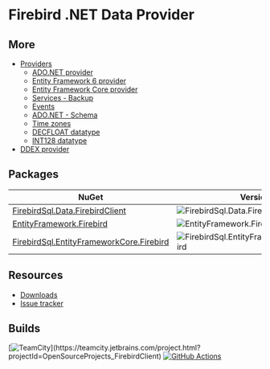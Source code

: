 # Firebird .NET Data Provider

## More

* [Providers](Provider/readme.txt)
	* [ADO.NET provider](Provider/docs/ado-net.md)
	* [Entity Framework 6 provider](Provider/docs/entity-framework-6.md)
	* [Entity Framework Core provider](Provider/docs/entity-framework-core.md)
	* [Services - Backup](Provider/docs/services-backup.md)
	* [Events](Provider/docs/events.md)
	* [ADO.NET - Schema](Provider/docs/ado-net-schema.md)
	* [Time zones](Provider/docs/time-zones.md)
	* [DECFLOAT datatype](Provider/docs/decfloat.md)
	* [INT128 datatype](Provider/docs/int128.md)
* [DDEX provider](DDEX/readme.txt)

## Packages

| NuGet | Version | Downloads |
|-------|---------|-----------|
| [FirebirdSql.Data.FirebirdClient](https://www.nuget.org/packages/FirebirdSql.Data.FirebirdClient) | ![FirebirdSql.Data.FirebirdClient](https://img.shields.io/nuget/v/FirebirdSql.Data.FirebirdClient.svg) | ![FirebirdSql.Data.FirebirdClient](https://img.shields.io/nuget/dt/FirebirdSql.Data.FirebirdClient.svg) |
| [EntityFramework.Firebird](https://www.nuget.org/packages/EntityFramework.Firebird) | ![EntityFramework.Firebird](https://img.shields.io/nuget/v/EntityFramework.Firebird.svg) | ![EntityFramework.Firebird](https://img.shields.io/nuget/dt/EntityFramework.Firebird.svg) |
| [FirebirdSql.EntityFrameworkCore.Firebird](https://www.nuget.org/packages/FirebirdSql.EntityFrameworkCore.Firebird) | ![FirebirdSql.EntityFrameworkCore.Firebird](https://img.shields.io/nuget/v/FirebirdSql.EntityFrameworkCore.Firebird.svg) | ![FirebirdSql.EntityFrameworkCore.Firebird](https://img.shields.io/nuget/dt/FirebirdSql.EntityFrameworkCore.Firebird.svg) |

## Resources

* [Downloads](https://github.com/FirebirdSQL/NETProvider/releases)
* [Issue tracker](https://github.com/FirebirdSQL/NETProvider/issues)

## Builds

[![TeamCity](https://teamcity.jetbrains.com/app/rest/builds/buildType:(id:OpenSourceProjects_FirebirdClient_CiBuild)/statusIcon.svg)](https://teamcity.jetbrains.com/project.html?projectId=OpenSourceProjects_FirebirdClient)
[![GitHub Actions](https://github.com/cincuranet/FirebirdSql.Data.FirebirdClient/workflows/CI/badge.svg)](https://github.com/cincuranet/FirebirdSql.Data.FirebirdClient/actions)
